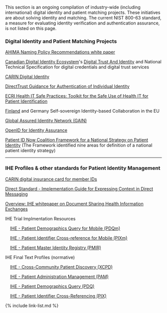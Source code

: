 This section is an ongoing compilation of industry-wide (including international) digital identity and patient matching projects. These initiatives are about solving identity and matching. The current NIST 800-63 standard, a measure for evaluating identity verification and authentication assurance, is not listed on this page.

### Digital Identity and Patient Matching Projects

[AHIMA Naming Policy Recommendations white paper](https://ahima.org/media/blfdriqj/326_21_namingpolicywhitepaper_final.pdf?oid=302787)

[Canadian Digital Identity Ecosystem](https://diacc.ca/trust-framework/)'s [Digital Trust And Identity](https://ciostrategycouncil.com/standards/103_1_2020/) and National Technical Specification for digital credentials and digital trust services

[CARIN Digital Identity](https://www.carinalliance.com/our-work/digitalidentity/)

[DirectTrust Guidance for Authentication of Individual Identity](https://directtrust.app.box.com/s/wr4qa2pqbetxyp78sbtfci5jlzofis67/file/1025491591524)  

[ECRI Health IT Safe Practices: Toolkit for the Safe Use of Health IT for Patient Identification](https://www.ecri.org/Resources/HIT/Patient%20ID/Patient_Identification_Toolkit_final.pdf)

[Finland](https://vm.fi/en/digital-identity) and Germany Self-sovereign Identity-based Collaboration in the EU

[Global Assured Identity Network (GAIN)](https://gainforum.org/)

[OpenID for Identity Assurance](https://openid.net/wg/ekyc-ida/) 

[Patient ID Now Coalition Framework for a National Strategy on Patient Identity](https://patientidnow.org/)  (The Framework identified nine areas for definition of a national patient identity strategy)

----

### IHE Profiles & other standards for Patient Identity Management 

[CARIN digital insurance card for member IDs](https://confluence.hl7.org/display/CAR/CARIN+IG+for+Digital+Insurance+Card)  

[Direct Standard - Implementation Guide for Expressing Context in Direct Messaging](http://wiki.directproject.org/w/images/4/40/Implementation_Guide_for_Expressing_Context_in_Direct_Messaging_v1.1.pdf)  

[Overview: IHE whitepaper on Document Sharing Health Information Exchanges](https://profiles.ihe.net/ITI/HIE-Whitepaper/index.html#5-patient-identity-management)

IHE Trial Implmentation Resources

&nbsp;&nbsp;&nbsp;&nbsp;[IHE - Patient Demographics Query for Mobile (PDQm)](https://profiles.ihe.net/ITI/PDQm/index.html)  

&nbsp;&nbsp;&nbsp;&nbsp;[IHE - Patient Identifier Cross-reference for Mobile (PIXm)](https://profiles.ihe.net/ITI/PIXm/index.html)  

&nbsp;&nbsp;&nbsp;&nbsp;[IHE - Patient Master Identity Registry (PMIR)](https://profiles.ihe.net/ITI/PMIR/index.html)

IHE Final Text Profiles (normative)

&nbsp;&nbsp;&nbsp;&nbsp;[IHE - Cross-Community Patient Discovery (XCPD)](https://profiles.ihe.net/ITI/TF/Volume1/ch-27.html)  

&nbsp;&nbsp;&nbsp;&nbsp;[IHE - Patient Administration Management (PAM)](https://profiles.ihe.net/ITI/TF/Volume1/ch-14.html)

&nbsp;&nbsp;&nbsp;&nbsp;[IHE - Patient Demographics Query (PDQ)](https://profiles.ihe.net/ITI/TF/Volume1/ch-8.html)

&nbsp;&nbsp;&nbsp;&nbsp;[IHE - Patient Identifier Cross-Referencing (PIX)](https://profiles.ihe.net/ITI/TF/Volume1/ch-5.html)  


{% include link-list.md %}

